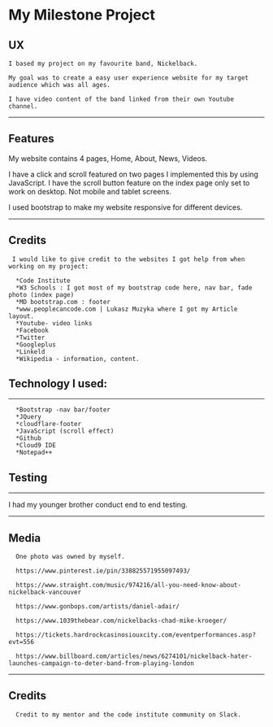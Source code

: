 
  # My Milestone Project

  
## UX
    
    I based my project on my favourite band, Nickelback. 
	 
	My goal was to create a easy user experience website for my target audience which was all ages.
	
	I have video content of the band linked from their own Youtube channel. 
	 
---------------------

## Features 

   My website contains 4 pages, Home, About, News, Videos.
   
   I have a click and scroll featured on two pages I implemented this by using JavaScript. I have the scroll button feature on the index page only set to work on desktop. Not mobile and tablet screens.
   
   I used bootstrap to make my website responsive for different devices.
   
--------------------------------------


## Credits
	
	 
	 I would like to give credit to the websites I got help from when working on my project:
	  
	  *Code Institute 
	  *W3 Schools : I got most of my bootstrap code here, nav bar, fade photo (index page) 
      *MD bootstrap.com : footer
      *www.peoplecancode.com | Lukasz Muzyka where I got my Article layout.
	  *Youtube- video links
	  *Facebook
	  *Twitter
	  *Googleplus
	  *Linkeld
	  *Wikipedia - information, content.
	  
	  
	  
## Technology I used:
---------------------------
	  
	  *Bootstrap -nav bar/footer 
	  *JQuery
	  *cloudflare-footer
	  *JavaScript (scroll effect)
	  *Github
	  *Cloud9 IDE
	  *Notepad++
	  
	  
## Testing
---------------

I had my younger brother conduct end to end testing. 
	  
	  
----------------------------	  
## Media
	  
	  One photo was owned by myself.
	  
	  https://www.pinterest.ie/pin/338825571955097493/
	  
	  https://www.straight.com/music/974216/all-you-need-know-about-nickelback-vancouver
	  
	  https://www.gonbops.com/artists/daniel-adair/
	  
	  https://www.1039thebear.com/nickelbacks-chad-mike-kroeger/
	  
	  https://tickets.hardrockcasinosiouxcity.com/eventperformances.asp?evt=556
	  
	  https://www.billboard.com/articles/news/6274101/nickelback-hater-launches-campaign-to-deter-band-from-playing-london
	  
---------------------------	  
## Credits
	  Credit to my mentor and the code institute community on Slack.


